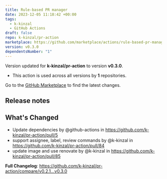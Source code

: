```yaml
---
title: Rule-based PR manager
date: 2023-12-05 11:18:42 +00:00
tags:
  - k-kinzal
  - GitHub Actions
draft: false
repo: k-kinzal/pr-action
marketplace: https://github.com/marketplace/actions/rule-based-pr-manager
version: v0.3.0
dependentsNumber: "1"
---
```



Version updated for **k-kinzal/pr-action** to version **v0.3.0**.
- This action is used across all versions by **1** repositories.

Go to the [GitHub Marketplace](https://github.com/marketplace/actions/rule-based-pr-manager) to find the latest changes.

## Release notes

## What's Changed
* Update dependencies by @github-actions in https://github.com/k-kinzal/pr-action/pull/5
* support assignee, label, review commands by @k-kinzal in https://github.com/k-kinzal/pr-action/pull/84
* update image and use renovate by @k-kinzal in https://github.com/k-kinzal/pr-action/pull/85


**Full Changelog**: https://github.com/k-kinzal/pr-action/compare/v0.2.1...v0.3.0
